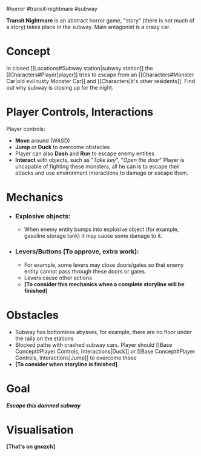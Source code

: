 #horror #transit-nightmare #subway

**Transit Nightmare** is an abstract horror game, "story" (there is not much of a story) takes place in the subway. Main antagonist is a crazy car.
# Concept

In closed [[Locations#Subway station|subway station]] the [[Characters#Player|player]] tries to escape from an [[Characters#Monster Car|old evil rusty Monster Car]] and [[Characters|it's other residents]].  Find out why subway is closing up for the night.

# Player Controls, Interactions

Player controls:
 - **Move** around (WASD)
 - **Jump** or **Duck** to overcome obstacles
 - Player can also **Dash** and **Run** to escape enemy entities
 - **Interact** with objects, such as "*Take key*", "*Open the door*"
Player is uncapable of fighting these monsters, all he can is to escape their attacks and use environment interactions to damage or escape them.
# Mechanics

- ### Explosive objects: 
	- When enemy entity bumps into explosive object (for example, gasoline storage tank) it may cause some damage to it.
- ### Levers/Buttons (To approve, extra work):
	- For example, some levers may close doors/gates so that enemy entity cannot pass through these doors or gates.
	- Levers cause other actions
	- **\[To consider this mechanics when a complete storyline will be finished]**
# Obstacles

- Subway has bottomless abysses, for example, there are no floor under the rails on the stations
- Blocked paths with crashed subway cars. Player should [[Base Concept#Player Controls, Interactions|Duck]] or [[Base Concept#Player Controls, Interactions|Jump]] to overcome those 
- **\[To consider when storyline is finished]**
# Goal

***Escape this damned subway***
# Visualisation

**\[That's on gnozch]**

